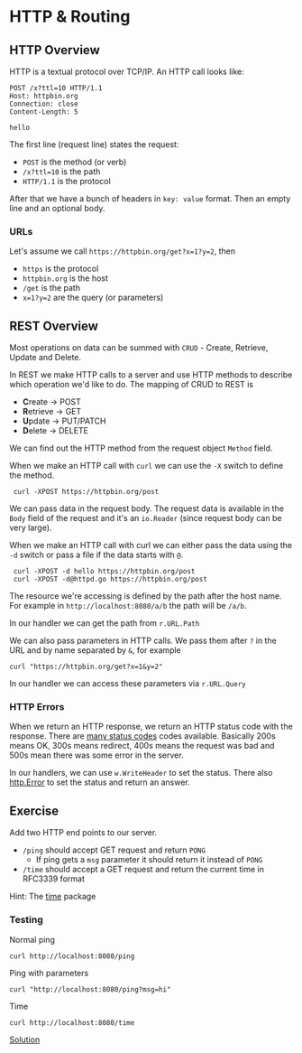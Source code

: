 # HTTP & Routing

## HTTP Overview

HTTP is a textual protocol over TCP/IP. An HTTP call looks like:

```
POST /x?ttl=10 HTTP/1.1
Host: httpbin.org
Connection: close
Content-Length: 5

hello

```

The first line (request line) states the request:
* `POST` is the method (or verb)
* `/x?ttl=10` is the path
* `HTTP/1.1` is the protocol

After that we have a bunch of headers in `key: value` format. Then an empty
line and an optional body.

### URLs

Let's assume we call `https://httpbin.org/get?x=1?y=2`, then

* `https` is the protocol
* `httpbin.org` is the host
* `/get` is the path
* `x=1?y=2` are the query (or parameters)

## REST Overview

Most operations on data can be summed with `CRUD` - Create, Retrieve, Update and
Delete.

In REST we make HTTP calls to a server and use HTTP methods to describe which
operation we'd like to do. The mapping of CRUD to REST is

* **C**reate -> POST
* **R**etrieve -> GET
* **U**pdate -> PUT/PATCH
* **D**elete -> DELETE

We can find out the HTTP method from the request object `Method` field.

When we make an HTTP call with `curl` we can use the `-X` switch to define the
method.

     curl -XPOST https://httpbin.org/post

We can pass data in the request body. The request data is available in the
`Body` field of the request and it's an `io.Reader` (since request body can be
very large). 

When we make an HTTP call with curl we can either pass the data using the `-d`
switch or pass a file if the data starts with `@`.

     curl -XPOST -d hello https://httpbin.org/post
     curl -XPOST -d@httpd.go https://httpbin.org/post

The resource we're accessing is defined by the path after the host name. For
example in `http://localhost:8080/a/b` the path will be `/a/b`.

In our handler we can get the path from `r.URL.Path`

We can also pass parameters in HTTP calls. We pass them after `?` in the URL and
by name separated by `&`, for example

    curl "https://httpbin.org/get?x=1&y=2"  

In our handler we can access these parameters via `r.URL.Query`

### HTTP Errors

When we return an HTTP response, we return an HTTP status code with the
response. There are [many status codes][http-status] codes available. Basically
200s means OK, 300s means redirect, 400s means the request was bad and 500s mean
there was some error in the server.

In our handlers, we can use `w.WriteHeader` to set the status. There also
[http.Error][http-error] to set the status and return an answer.

[http-status]: https://www.flickr.com/photos/girliemac/sets/72157628409467125/
[http-error]: (https://golang.org/pkg/net/http/#Error)


## Exercise

Add two HTTP end points to our server.

* `/ping` should accept GET request and return `PONG`
    * If ping gets a `msg` parameter it should return it instead of `PONG`
* `/time` should accept a GET request and return the current time in RFC3339
  format

Hint: The [time][time] package

### Testing

Normal ping

    curl http://localhost:8080/ping

Ping with parameters

    curl "http://localhost:8080/ping?msg=hi"

Time
    
    curl http://localhost:8080/time


[Solution](httpd.go)

[time]: https://golang.org/pkg/time/
